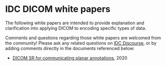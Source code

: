 # IDC DICOM white papers

The following white papers are intended to provide explanation and clarification into applying DICOM to encoding specific types of data.

Comments and questions regarding those white papers are welcomed from the community! Please ask any related questions on [IDC Discourse](https://github.com/ImagingDataCommons/IDC-Docs-dev/tree/04e03a8f3bbb167cd40c78feaa9de4b7027b7f1d/new-topic?title=Comment%20on%20IDC%20DICOM%20white%20paper%20title&category=data&tags=dicom/README.md), or by adding comments directly in the documents referenced below:

* [DICOM SR for communicating planar annotations](https://docs.google.com/document/d/1bR6m7foTCzofoZKeIRN5YreBrkjgMcBfNA7r9wXEGR4/edit?usp=sharing), 2020

